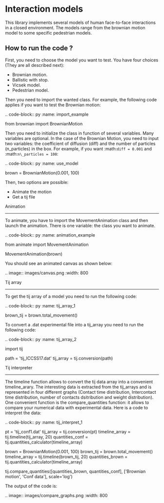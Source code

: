 # Interaction models

This library implements several models of human face-to-face interactions in a closed environment. The models range from the brownian motion model to some specific pedestrian models.

## How to run the code ?


First, you need to choose the model you want to test.
You have four choices (They are all described next):

* Brownian motion.
* Ballistic with stop.
* Vicsek model.
* Pedestrian model.

Then you need to import the wanted class. For example, the following code applies if you want to test the Brownian motion:

.. code-block:: py
   :name: import_example
   
   from brownian import BrownianMotion

Then you need to initialize the class in function of several variables. Many variables are optional. In the case of the Brownian Motion, you need to input two variables: the coefficient of diffusion (diff) and the number of particles (n_particles) in the box. For example, if you want :math:`diff = 0.001` and :math:`n\_particles = 100`: 

.. code-block:: py
   :name: use_model

   brown = BrownianMotion(0.001, 100)

Then, two options are possible:

* Animate the motion
* Get a tij file

Animation
*********

To animate, you have to import the MovementAnimation class and then launch the animation. There is one variable: the class you want to animate.

.. code-block:: py
   :name: animation_example
   
   from animate import MovementAnimation
   
   MovementAnimation(brown)

You should see an animated canvas as shown below:

.. image:: images/canvas.png
   :width: 800

Tij array
*********

To get the tij array of a model you need to run the following code:

.. code-block:: py
   :name: tij_array_1
   
   brown_tij = brown.total_movement()

To convert a .dat experimental file into a tij_array you need to run the following code:

.. code-block:: py
   :name: tij_array_2
   
   import tij
   
   path = 'tij_ICCSS17.dat'
   tij_array = tij.conversion(path)

Tij interpreter
***************

The timeline function allows to convert the tij data array into a convenient timeline_arary. The interesting data is extracted from the tij_arrays and is represented in four different graphs (Contact time distribution, Intercontact time distribution, number of contacts dsitribution and weight distribution).
One convenient function is the compare_quantities function: it allows to compare your numerical data with experimental data. Here is a code to interpret the data:

.. code-block:: py
   :name: tij_interpret_1
   
   pt = 'tij_conf1.dat'
   tij_array = tij.conversion(pt)
   timeline_array = tij.timeline(tij_array, 20)
   quantities_conf = tij.quantities_calculator(timeline_array)

   brown = BrownianMotion(0.001, 100)
   brown_tij = brown.total_movement()
   timeline_array = tij.timeline(brown_tij, 20)
   quantities_brown = tij.quantities_calculator(timeline_array)

   tij.compare_quantities([quantities_brown, quantities_conf], ['Brownian motion', 'Conf data'],  scale='log')

The output of the code is:

.. image:: images/compare_graphs.png
   :width: 800
